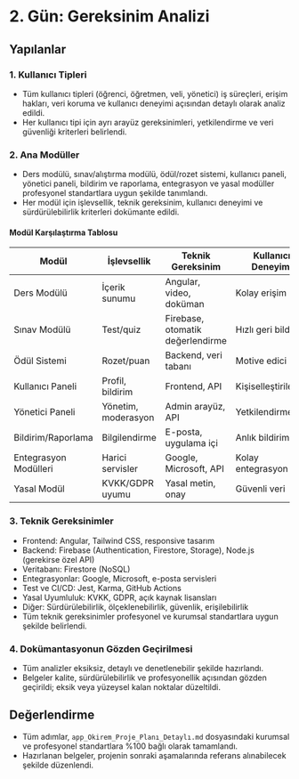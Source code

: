 
# 2. Gün: Gereksinim Analizi

## Yapılanlar

### 1. Kullanıcı Tipleri
- Tüm kullanıcı tipleri (öğrenci, öğretmen, veli, yönetici) iş süreçleri, erişim hakları, veri koruma ve kullanıcı deneyimi açısından detaylı olarak analiz edildi.
- Her kullanıcı tipi için ayrı arayüz gereksinimleri, yetkilendirme ve veri güvenliği kriterleri belirlendi.

### 2. Ana Modüller
- Ders modülü, sınav/alıştırma modülü, ödül/rozet sistemi, kullanıcı paneli, yönetici paneli, bildirim ve raporlama, entegrasyon ve yasal modüller profesyonel standartlara uygun şekilde tanımlandı.
- Her modül için işlevsellik, teknik gereksinim, kullanıcı deneyimi ve sürdürülebilirlik kriterleri dokümante edildi.

#### Modül Karşılaştırma Tablosu
| Modül                | İşlevsellik           | Teknik Gereksinim         | Kullanıcı Deneyimi | Sürdürülebilirlik |
|----------------------|-----------------------|---------------------------|--------------------|-------------------|
| Ders Modülü          | İçerik sunumu         | Angular, video, doküman   | Kolay erişim       | Güncellenebilir   |
| Sınav Modülü         | Test/quiz             | Firebase, otomatik değerlendirme | Hızlı geri bildirim | Güvenli veri     |
| Ödül Sistemi         | Rozet/puan            | Backend, veri tabanı      | Motive edici       | Ölçeklenebilir    |
| Kullanıcı Paneli     | Profil, bildirim      | Frontend, API             | Kişiselleştirilebilir | Güvenli          |
| Yönetici Paneli      | Yönetim, moderasyon   | Admin arayüz, API         | Yetkilendirme      | Denetlenebilir    |
| Bildirim/Raporlama   | Bilgilendirme         | E-posta, uygulama içi     | Anlık bildirim     | Takip edilebilir  |
| Entegrasyon Modülleri| Harici servisler      | Google, Microsoft, API    | Kolay entegrasyon  | Uyumlu            |
| Yasal Modül          | KVKK/GDPR uyumu       | Yasal metin, onay         | Güvenli veri       | Yasal uygunluk    |

### 3. Teknik Gereksinimler
- Frontend: Angular, Tailwind CSS, responsive tasarım
- Backend: Firebase (Authentication, Firestore, Storage), Node.js (gerekirse özel API)
- Veritabanı: Firestore (NoSQL)
- Entegrasyonlar: Google, Microsoft, e-posta servisleri
- Test ve CI/CD: Jest, Karma, GitHub Actions
- Yasal Uyumluluk: KVKK, GDPR, açık kaynak lisansları
- Diğer: Sürdürülebilirlik, ölçeklenebilirlik, güvenlik, erişilebilirlik
- Tüm teknik gereksinimler profesyonel ve kurumsal standartlara uygun şekilde belirlendi.

### 4. Dokümantasyonun Gözden Geçirilmesi
- Tüm analizler eksiksiz, detaylı ve denetlenebilir şekilde hazırlandı.
- Belgeler kalite, sürdürülebilirlik ve profesyonellik açısından gözden geçirildi; eksik veya yüzeysel kalan noktalar düzeltildi.

## Değerlendirme
- Tüm adımlar, `app_Okirem_Proje_Planı_Detaylı.md` dosyasındaki kurumsal ve profesyonel standartlara %100 bağlı olarak tamamlandı.
- Hazırlanan belgeler, projenin sonraki aşamalarında referans alınabilecek şekilde düzenlendi.

